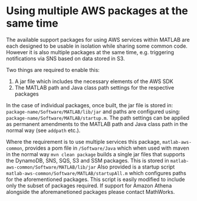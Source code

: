 # Using multiple AWS packages at the same time

The available support packages for using AWS services within MATLAB are each
designed to be usable in isolation while sharing some common code. However it is
also multiple packages at the same time, e.g. triggering notifications via SNS
based on data stored in S3.

Two things are required to enable this:
1. A jar file which includes the necessary elements of the AWS SDK
2. The MATLAB path and Java class path settings for the respective packages

In the case of individual packages, once built, the jar file is stored in:
`package-name/Software/MATLAB/lib/jar` and paths are configured using:
`package-name/Software/MATLAB/startup.m`. The path settings can be applied as
permanent amendments to the MATLAB path and Java class path in the normal way
(see `addpath` etc.).

Where the requirement is to use multiple services this package, `matlab-aws-common`,
provides a pom file in `/Software/Java` which when used with maven in the normal
way `mvn clean package` builds a single jar files that supports the DynamoDB, SNS,
SQS, S3 and SSM packages. This is stored in `matlab-aws-common/Software/MATLAB/lib/jar`
Also provided is a startup script `matlab-aws-common/Software/MATLAB/startupAll.m`
which configures paths for the aforementioned packages. This script is easily
modified to include only the subset of packages required. If support for Amazon
Athena alongside the aforemanetioned packages please contact MathWorks.


[//]: #  (Copyright 2021 The MathWorks, Inc.)
